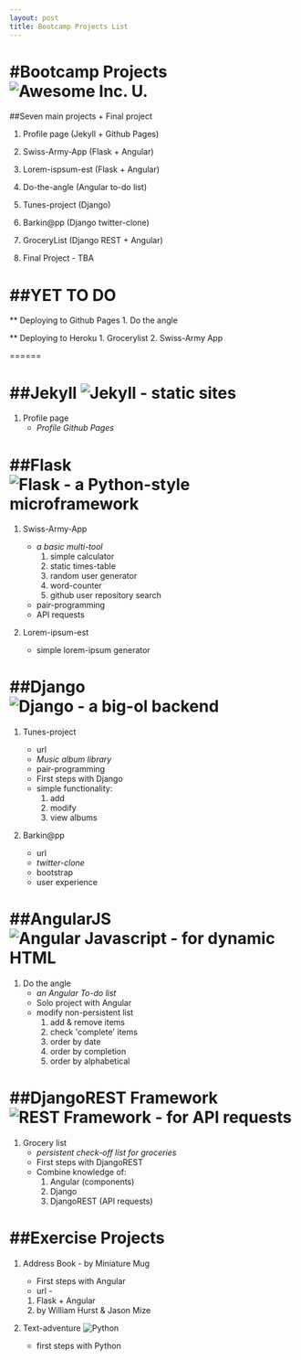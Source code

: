 ```yaml
---
layout: post
title: Bootcamp Projects List
---
```



#Bootcamp Projects ![][AwesomeLogo]
==================
##Seven main projects + Final project


1. Profile page (Jekyll + Github Pages)

2. Swiss-Army-App (Flask + Angular)

3. Lorem-ispsum-est (Flask + Angular)

4. Do-the-angle (Angular to-do list)

5. Tunes-project (Django)

6. Barkin@pp (Django twitter-clone)

7. GroceryList (Django REST + Angular)

8. Final Project - TBA


##YET TO DO
=========
** Deploying to Github Pages
    1. Do the angle

** Deploying to Heroku 
    1. Grocerylist
    2. Swiss-Army App

======


##Jekyll ![][JekyllLogo]
======
1. Profile page 
    * *Profile Github Pages*


##Flask ![][FlaskLogo]
=======
1. Swiss-Army-App
    * *a basic multi-tool*
        1. simple calculator
        2. static times-table
        3. random user generator
        4. word-counter
        5. github user repository search
    * pair-programming
    * API requests

2. Lorem-ipsum-est
    * simple lorem-ipsum generator


##Django ![][DjangoLogo]
========
1. Tunes-project
    + url
    * *Music album library*
    * pair-programming
    * First steps with Django
    * simple functionality: 
        1. add
        2. modify
        3. view albums

2. Barkin@pp
    + url
    * *twitter-clone*
    * bootstrap
    * user experience


##AngularJS ![][AngularJSLogo]
===========
1. Do the angle
    * *an Angular To-do list*
    + Solo project with Angular
    + modify non-persistent list
        1. add & remove items
        2. check 'complete' items
        3. order by date
        4. order by completion
        5. order by alphabetical


##DjangoREST Framework ![][DjangoRESTLogo]
======================
1. Grocery list
    * *persistent check-off list for groceries*
    + First steps with DjangoREST
    + Combine knowledge of:
        1. Angular (components)
        2. Django
        3. DjangoREST (API requests)


##Exercise Projects
=======

1. Address Book - by Miniature Mug
    + First steps with Angular
    + url - 
    1. Flask + Angular
    2. by William Hurst & Jason Mize


2. Text-adventure ![][PythonLogo]
    + first steps with Python

[AwesomeLogo]: https://www.awesomeinc.org/assets/img/logo.png "Awesome Inc. U."
[FlaskLogo]: http://flask.pocoo.org/static/logo/flask.png "Flask - a Python-style microframework"

[AngularJSLogo]: https://angularjs.org/img/AngularJS-small.png "Angular Javascript - for dynamic HTML"

[DjangoLogo]: https://images.duckduckgo.com/iu/?u=http%3A%2F%2Fateliers.mse.free.fr%2Flogos%2Fdjango.png&f=1 "Django - a big-ol backend"

[DjangoRESTLogo]: http://www.django-rest-framework.org/img/logo.png "REST Framework - for API requests"

[PythonLogo]: https://www.python.org/static/img/python-logo.png "Python"

[JekyllLogo]: http://jekyllrb.com/img/logo-2x.png "Jekyll - static sites"
